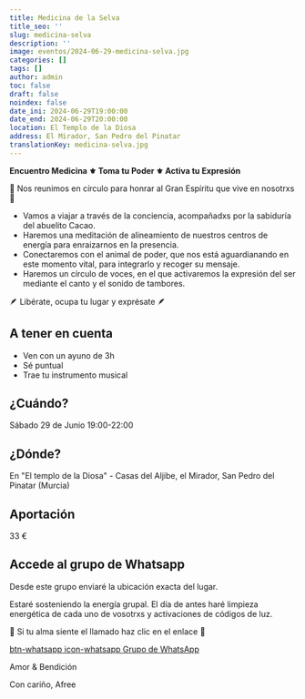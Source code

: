 ```yaml
---
title: Medicina de la Selva
title_seo: ''
slug: medicina-selva
description: ''
image: eventos/2024-06-29-medicina-selva.jpg
categories: []
tags: []
author: admin
toc: false
draft: false
noindex: false
date_ini: 2024-06-29T19:00:00
date_end: 2024-06-29T20:00:00
location: El Templo de la Diosa
address: El Mirador, San Pedro del Pinatar
translationKey: medicina-selva.jpg
---
```


**Encuentro Medicina ⚜️ Toma tu Poder ⚜️ Activa tu Expresión**

🪬 Nos reunimos en círculo para honrar al Gran Espíritu que vive en nosotrxs 🪬

- Vamos a viajar a través de la conciencia, acompañadxs por la sabiduría del abuelito Cacao.
- Haremos una meditación de alineamiento de nuestros centros de energía para enraizarnos en la presencia.
- Conectaremos con el animal de poder, que nos está aguardianando en este momento vital, para integrarlo y recoger su mensaje.
- Haremos un círculo de voces, en el que activaremos la expresión del ser mediante el canto y el sonido de tambores.

🪶 Libérate, ocupa tu lugar y exprésate 🪶

## A tener en cuenta

- Ven con un ayuno de 3h
- Sé puntual
- Trae tu instrumento musical

## ¿Cuándo?

Sábado 29 de Junio 19:00-22:00

## ¿Dónde?

En "El templo de la Diosa" - Casas del Aljibe, el Mirador, San Pedro del Pinatar  (Murcia)

## Aportación

33 €

## Accede al grupo de Whatsapp

Desde este grupo enviaré la ubicación exacta del lugar.

Estaré sosteniendo la energía grupal. El día de antes haré limpieza energética de cada uno de vosotrxs y activaciones de códigos de luz.

🦅 Si tu alma siente el llamado haz clic en el enlace 🦅

[btn-whatsapp icon-whatsapp Grupo de WhatsApp](https://chat.whatsapp.com/F5vAYe3rpYz1LhlbVl7xnk "noindex")


Amor & Bendición

Con cariño, Afree
